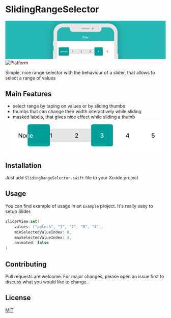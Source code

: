 # SlidingRangeSelector
![](slider-main.png)
![Platform](https://img.shields.io/badge/platform-iOS-009E98)

Simple, nice range selector with the behaviour of a slider, that allows to select a range of values

## Main Features
* select range by taping on values or by sliding thumbs
* thumbs that can change their width interactively while sliding
* masked labels, that gives nice effect while sliding a thumb
![](mask-feature.png)

## Installation

Just add ```SlidingRangeSelector.swift``` file to your Xcode project

## Usage

You can find example of usage in an `Example` project. It's really easy to setup Slider.

```Swift
sliderView.set(
    values: ["uptech", "1", "2", "3", "4"],
    minSelectedValueIndex: 0,
    maxSelectedValueIndex: 3,
    animated: false
)
```

## Contributing
Pull requests are welcome. For major changes, please open an issue first to discuss what you would like to change.

## License
[MIT](./LICENSE.MD)
